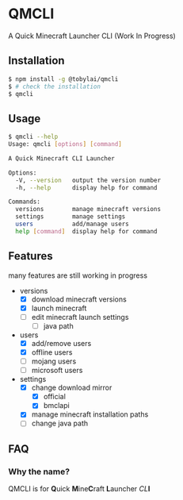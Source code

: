 # QMCLI
A Quick Minecraft Launcher CLI (Work In Progress)

## Installation
```bash
$ npm install -g @tobylai/qmcli
$ # check the installation
$ qmcli
```

## Usage
```bash
$ qmcli --help
Usage: qmcli [options] [command]

A Quick Minecraft CLI Launcher

Options:
  -V, --version   output the version number
  -h, --help      display help for command

Commands:
  versions        manage minecraft versions
  settings        manage settings
  users           add/manage users
  help [command]  display help for command
```
## Features
many features are still working in progress

- versions
    - [X] download minecraft versions
    - [X] launch minecraft
    - [ ] edit minecraft launch settings
        - [ ] java path
- users
    - [X] add/remove users
    - [X] offline users
    - [ ] mojang users
    - [ ] microsoft users
- settings
    - [X] change download mirror
        - [X] official
        - [X] bmclapi
    - [X] manage minecraft installation paths
    - [ ] change java path

## FAQ
### Why the name?
QMCLI is for **Q**uick **M**ine**C**raft **L**auncher *CL***I**